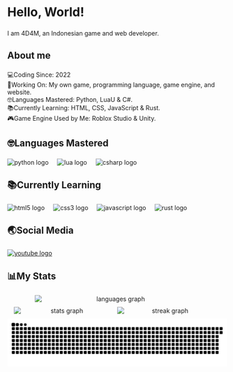 <h1 align="left">Hello, World!</h1>

###

<p align="left">I am 4D4M, an Indonesian game and web developer.</p>

###

<h2 align="left">About me</h2>

###

<p align="left">💻Coding Since: 2022<br>🔨Working On: My own game, programming language, game engine, and website.<br>🤓Languages Mastered: Python, LuaU & C#.<br>📚Currently Learning: HTML, CSS, JavaScript & Rust.<br>🎮Game Engine Used by Me: Roblox Studio & Unity.</p>

###

<h2 align="left">🤓Languages Mastered</h2>

###

<div align="left">
  <img src="https://cdn.jsdelivr.net/gh/devicons/devicon/icons/python/python-original.svg" height="40" alt="python logo" />
  <img width="12" />
  <img src="https://cdn.jsdelivr.net/gh/devicons/devicon/icons/lua/lua-original.svg" height="40" alt="lua logo" />
  <img width="12" />
  <img src="https://cdn.jsdelivr.net/gh/devicons/devicon/icons/csharp/csharp-original.svg" height="40" alt="csharp logo" />
</div>

###

<h2 align="left">📚Currently Learning</h2>

###

<div align="left">
  <img src="https://cdn.jsdelivr.net/gh/devicons/devicon/icons/html5/html5-original.svg" height="40" alt="html5 logo" />
  <img width="12" />
  <img src="https://cdn.jsdelivr.net/gh/devicons/devicon/icons/css3/css3-original.svg" height="40" alt="css3 logo" />
  <img width="12" />
  <img src="https://cdn.jsdelivr.net/gh/devicons/devicon/icons/javascript/javascript-original.svg" height="40" alt="javascript logo" />
  <img width="12" />
  <img src="https://cdn.jsdelivr.net/gh/devicons/devicon/icons/rust/rust-original.svg" height="40" alt="rust logo" />
</div>

###

<h2 align="left">🌏Social Media</h2>

###

<div align="left">
  <a href="https://www.youtube.com/@dot4d4m_lol" target="_blank">
    <img src="https://raw.githubusercontent.com/maurodesouza/profile-readme-generator/master/src/assets/icons/social/youtube/default.svg" width="52" height="40" alt="youtube logo" />
  </a>
</div>

###

<h2 align="left">📊My Stats</h2>

###

<div align="center">
  <div style="display: flex; flex-wrap: wrap; justify-content: center; gap: 10px;">
    <img src="https://github-readme-stats.vercel.app/api/top-langs?username=4D4M-lol&locale=en&hide_title=false&layout=compact&card_width=320&langs_count=5&theme=github_dark&hide_border=true&order=2" width="75%" alt="languages graph" />
    <img src="https://github-readme-stats.vercel.app/api?username=4D4M-lol&hide_title=false&hide_rank=false&show_icons=true&include_all_commits=true&count_private=true&disable_animations=false&theme=github_dark&locale=en&hide_border=true&order=1" width="45%" alt="stats graph" />
    <img src="https://streak-stats.demolab.com?user=4D4M-lol&locale=en&mode=daily&theme=github_dark&hide_border=true&border_radius=5&order=3" width="45%" alt="streak graph" /> <br>
    <img src="https://raw.githubusercontent.com/4D4M-lol/4D4M-lol/output/snake.svg" width="100%" alt="Snake animation" />
  </div>
</div>

###

